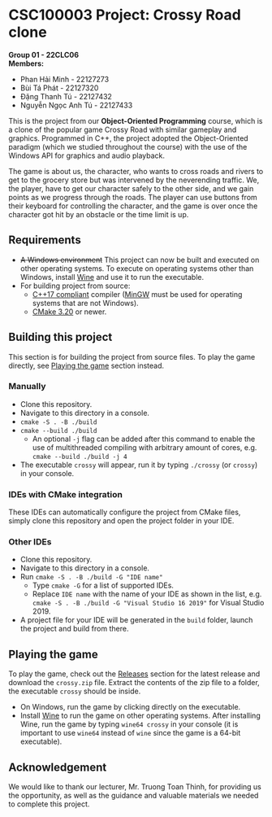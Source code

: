 # CSC100003 Project: Crossy Road clone

**Group 01 - 22CLC06**  
**Members:**

- Phan Hải Minh - 22127273
- Bùi Tá Phát - 22127320
- Đặng Thanh Tú - 22127432
- Nguyễn Ngọc Anh Tú - 22127433

This is the project from our **Object-Oriented Programming** course, which is a clone of the popular game Crossy Road with similar gameplay and graphics. Programmed in C++, the project adopted the Object-Oriented paradigm (which we studied throughout the course) with the use of the Windows API for graphics and audio playback.

The game is about us, the character, who wants to cross roads and rivers to get to the grocery store but was intervened by the neverending traffic. We, the player, have to get our character safely to the other side, and we gain points as we progress through the roads. The player can use buttons from their keyboard for controlling the character, and the game is over once the character got hit by an obstacle or the time limit is up.

## Requirements

- ~~A Windows environment~~ This project can now be built and executed on other operating systems. To execute on operating systems other than Windows, install [Wine](https://wiki.winehq.org/Download) and use it to run the executable.
- For building project from source:
  - [C++17 compliant](https://en.cppreference.com/w/cpp/compiler_support/17) compiler ([MinGW](https://www.mingw-w64.org/downloads/) must be used for operating systems that are not Windows).
  - [CMake 3.20](https://cmake.org/download/) or newer.

## Building this project

This section is for building the project from source files. To play the game directly, see [Playing the game](#playing-the-game) section instead.

### Manually

- Clone this repository.
- Navigate to this directory in a console.
- `cmake -S . -B ./build`
- `cmake --build ./build`
  - An optional `-j` flag can be added after this command to enable the use of multithreaded compiling with arbitrary amount of cores, e.g. `cmake --build ./build -j 4`
- The executable `crossy` will appear, run it by typing `./crossy` (or `crossy`) in your console.

### IDEs with CMake integration

These IDEs can automatically configure the project from CMake files, simply clone this repository and open the project folder in your IDE.

### Other IDEs

- Clone this repository.
- Navigate to this directory in a console.
- Run `cmake -S . -B ./build -G "IDE name"`
  - Type `cmake -G` for a list of supported IDEs.
  - Replace `IDE name` with the name of your IDE as shown in the list, e.g. `cmake -S . -B ./build -G "Visual Studio 16 2019"` for Visual Studio 2019.
- A project file for your IDE will be generated in the `build` folder, launch the project and build from there.

## Playing the game

To play the game, check out the [Releases](https://github.com/hydroshiba/crossy-clone/releases) section for the latest release and download the `crossy.zip` file. Extract the contents of the zip file to a folder, the executable `crossy` should be inside.

- On Windows, run the game by clicking directly on the executable.
- Install [Wine](https://wiki.winehq.org/Download) to run the game on other operating systems. After installing Wine, run the game by typing `wine64 crossy` in your console (it is important to use `wine64` instead of `wine` since the game is a 64-bit executable).

## Acknowledgement

We would like to thank our lecturer, Mr. Truong Toan Thinh, for providing us the opportunity, as well as the guidance and valuable materials we needed to complete this project.
